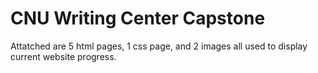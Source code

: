 # CNU Writing Center Capstone

Attatched are 5 html pages, 1 css page, and 2 images all used to display current website progress.